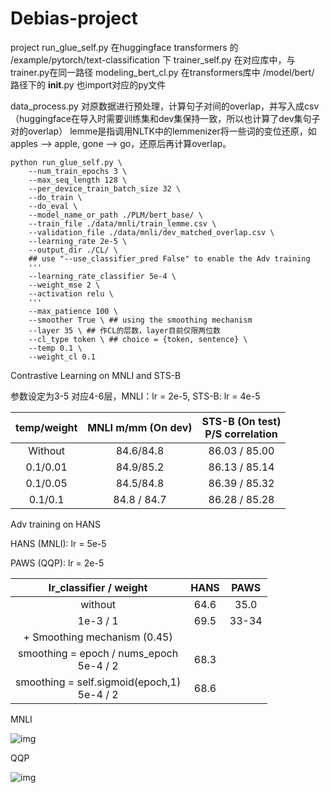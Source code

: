 # Debias-project
project
run_glue_self.py  在huggingface transformers 的 /example/pytorch/text-classification 下
trainer_self.py   在对应库中，与trainer.py在同一路径
modeling_bert_cl.py 在transformers库中 /model/bert/
路径下的 __init__.py 也import对应的py文件

data_process.py 对原数据进行预处理，计算句子对间的overlap，并写入成csv （huggingface在导入时需要训练集和dev集保持一致，所以也计算了dev集句子对的overlap）
lemme是指调用NLTK中的lemmenizer将一些词的变位还原，如 apples --> apple,  gone --> go，还原后再计算overlap。



```
python run_glue_self.py \
    --num_train_epochs 3 \
    --max_seq_length 128 \
    --per_device_train_batch_size 32 \
    --do_train \
    --do_eval \
    --model_name_or_path ./PLM/bert_base/ \
    --train_file ./data/mnli/train_lemme.csv \
    --validation_file ./data/mnli/dev_matched_overlap.csv \
    --learning_rate 2e-5 \
    --output_dir ./CL/ \
    ## use "--use_classifier_pred False" to enable the Adv training
    '''
    --learning_rate_classifier 5e-4 \ 
    --weight_mse 2 \
    --activation relu \
    '''
    --max_patience 100 \
    --smoother True \ ## using the smoothing mechanism
    --layer 35 \ ## 作CL的层数，layer目前仅限两位数
    --cl_type token \ ## choice = {token, sentence} \
    --temp 0.1 \
    --weight_cl 0.1 
```



Contrastive Learning on MNLI and STS-B

参数设定为3-5 对应4-6层，MNLI：lr = 2e-5, STS-B:  lr = 4e-5

| temp/weight | MNLI m/mm (On dev) | STS-B (On test) <br />P/S correlation |
| :---------: | :----------------: | :-----------------------------------: |
|   Without   |     84.6/84.8      |             86.03 / 85.00             |
|  0.1/0.01   |     84.9/85.2      |             86.13 / 85.14             |
|  0.1/0.05   |     84.5/84.8      |             86.39 / 85.32             |
|   0.1/0.1   |    84.8 / 84.7     |             86.28 / 85.28             |



Adv training on HANS

HANS (MNLI): lr = 5e-5

PAWS (QQP): lr = 2e-5

|             lr_classifier / weight              | HANS | PAWS  |
| :---------------------------------------------: | :--: | :---: |
|                     without                     | 64.6 | 35.0  |
|                    1e-3 / 1                     | 69.5 | 33-34 |
|          + Smoothing mechanism (0.45)           |      |       |
|  smoothing = epoch / nums_epoch<br />5e-4 / 2   | 68.3 |       |
| smoothing = self.sigmoid(epoch,1)<br />5e-4 / 2 | 68.6 |       |

MNLI

![img](https://docimg9.docs.qq.com/image/If_qn-Y_OzfFuY4I5jbL8Q.png?w=462&h=304)

QQP

![img](https://docimg8.docs.qq.com/image/WVyos4x8XRIg5bvu6y3RHQ.png?w=529&h=342)

